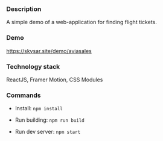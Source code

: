 ### **Description**

A simple demo of a web-application for finding flight tickets.

### **Demo**
https://skysar.site/demo/aviasales


### **Technology stack**
ReactJS, Framer Motion, CSS Modules

### **Commands**

- Install: `npm install`

- Run building: `npm run build`

- Run dev server: `npm start`
